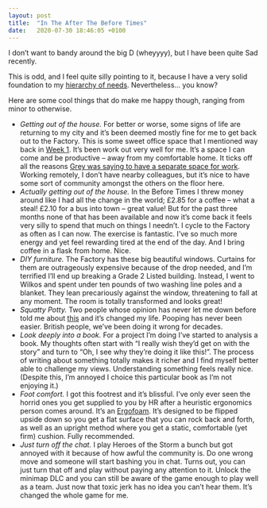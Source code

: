 ```yaml
---
layout: post
title:  "In The After The Before Times"
date:   2020-07-30 18:46:05 +0100
---
```


I don’t want to bandy around the big D (wheyyyy), but I have been quite Sad recently.

This is odd, and I feel quite silly pointing to it, because I have a very solid foundation to my [hierarchy of needs][0]. Nevertheless… you know?

Here are some cool things that do make me happy though, ranging from minor to otherwise.

* _Getting out of the house._ For better or worse, some signs of life are returning to my city and it’s been deemed mostly fine for me to get back out to the Factory. This is some sweet office space that I mentioned way back in [Week 1][1]. It’s been work out very well for me. It’s a space I can come and be productive – away from my comfortable home. It ticks off all the reasons [Grey was saying to have a separate space for work][2]. Working remotely, I don’t have nearby colleagues, but it’s nice to have some sort of community amongst the others on the floor here.
* _Actually getting out of the house._ In the Before Times I threw money around like I had all the change in the world; £2.85 for a coffee – what a steal! £2.10 for a bus into town – great value! But for the past three months none of that has been available and now it’s come back it feels very silly to spend that much on things I needn’t. I cycle to the Factory as often as I can now. The exercise is fantastic. I’ve so much more energy and yet feel rewarding tired at the end of the day. And I bring coffee in a flask from home. Nice.
* _DIY furniture._ The Factory has these big beautiful windows. Curtains for them are outrageously expensive because of the drop needed, and I’m terrified I’ll end up breaking a Grade 2 Listed building. Instead, I went to Wilkos and spent under ten pounds of two washing line poles and a blanket. They lean precariously against the window, threatening to fall at any moment. The room is totally transformed and looks great!
* _Squatty Potty._ Two people whose opinion has never let me down before told me about [this][3] and it’s changed my life. Pooping has never been easier. British people, we’ve been doing it wrong for decades.
* _Look deeply into a book._ For a project I’m doing I’ve started to analysis a book. My thoughts often start with “I really wish they’d get on with the story” and turn to “Oh, I see why they’re doing it like this!”. The process of writing about something totally makes it richer and I find myself better able to challenge my views. Understanding something feels really nice. (Despite this, I’m annoyed I choice this particular book as I’m not enjoying it.)
* _Foot comfort._ I got this footrest and it’s blissful. I’ve only ever seen the horrid ones you get supplied to you by HR after a heuristic ergonomics person comes around. It’s an [Ergofoam][4]. It’s designed to be flipped upside down so you get a flat surface that you can rock back and forth, as well as an upright method where you get a static, comfortable (yet firm) cushion. Fully recommended.
* _Just turn off the chat._ I play Heroes of the Storm a bunch but got annoyed with it because of how awful the community is. Do one wrong move and someone will start bashing you in chat. Turns out, you can just turn that off and play without paying any attention to it. Unlock the minimap DLC and you can still be aware of the game enough to play well as a team. Just now that toxic jerk has no idea you can’t hear them. It’s changed the whole game for me.

[0]: https://en.wikipedia.org/wiki/Maslow%27s_hierarchy_of_needs
[1]: https://technicallyshane.com/2020/01/07/week1.html
[2]: https://www.youtube.com/watch?v=snAhsXyO3Ck
[3]: https://www.squattypotty.com/
[4]: https://ergofoam.co/
